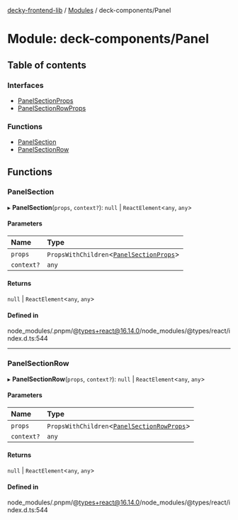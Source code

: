 [decky-frontend-lib](../README.md) / [Modules](../modules.md) / deck-components/Panel

# Module: deck-components/Panel

## Table of contents

### Interfaces

- [PanelSectionProps](../interfaces/deck_components_Panel.PanelSectionProps.md)
- [PanelSectionRowProps](../interfaces/deck_components_Panel.PanelSectionRowProps.md)

### Functions

- [PanelSection](deck_components_Panel.md#panelsection)
- [PanelSectionRow](deck_components_Panel.md#panelsectionrow)

## Functions

### PanelSection

▸ **PanelSection**(`props`, `context?`): ``null`` \| `ReactElement`<`any`, `any`\>

#### Parameters

| Name | Type |
| :------ | :------ |
| `props` | `PropsWithChildren`<[`PanelSectionProps`](../interfaces/deck_components_Panel.PanelSectionProps.md)\> |
| `context?` | `any` |

#### Returns

``null`` \| `ReactElement`<`any`, `any`\>

#### Defined in

node_modules/.pnpm/@types+react@16.14.0/node_modules/@types/react/index.d.ts:544

___

### PanelSectionRow

▸ **PanelSectionRow**(`props`, `context?`): ``null`` \| `ReactElement`<`any`, `any`\>

#### Parameters

| Name | Type |
| :------ | :------ |
| `props` | `PropsWithChildren`<[`PanelSectionRowProps`](../interfaces/deck_components_Panel.PanelSectionRowProps.md)\> |
| `context?` | `any` |

#### Returns

``null`` \| `ReactElement`<`any`, `any`\>

#### Defined in

node_modules/.pnpm/@types+react@16.14.0/node_modules/@types/react/index.d.ts:544
